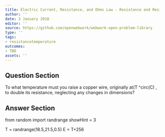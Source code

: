 ```yaml
---
title: Electric Current, Resistance, and Ohms Law - Resistance and Resistivity
author: ''
date: 3 January 2018
editor: ''
source: https://github.com/openwebwork/webwork-open-problem-library
type: ''
tags:
- resistancetemperature
outcomes:
- TBD
assets: ''
---
```


## Question Section 

To what temperature must you raise a copper wire, originally at(T ^circ(C) , to double its resistance, neglecting any changes in dimensions?


## Answer Section

from random import randrange
showHint = 3


T = randrange(18.5,21.5,0.5)
E = T+256